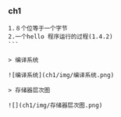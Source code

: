 ### ch1
```
1.８个位等于一个字节
2.一个hello 程序运行的过程(1.4.2)
```　

> 编译系统

![编译系统](ch1/img/编译系统.png)

> 存储器层次图

![](ch1/img/存储器层次图.png)
